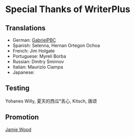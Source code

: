# Special Thanks of WriterPlus

## Translations

- German: [GabrielPBC][1]
- Spanish: Selenna, Hernan Ortegon Ochoa
- French: Jim Holgate
- Portuguese: Myreli Borba
- Russian: Dmitry Smirnov
- Italian: Maurizio Ciampa
- Japanese: 

## Testing

Yohanes Willy, 夏天的西瓜°丟心, Kitsch, 唐颂

## Promotion

[Jamie Wood][2]


[1]: https://twitter.com/PBCGabriel
[2]: https://amusing2writenc.wordpress.com/2016/06/21/writer-plus-app/


